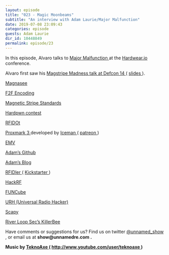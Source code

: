 ```yaml
---
layout: episode
title: "023 - Magic Moonbeams"
subtitle: "An interview with Adam Laurie/Major Malfunction"
date: 2019-07-08 23:09:43
categories: episode
guests: Adam Laurie
dir_id: 10448849
permalink: episode/23
---
```

<p>
 In this episode, Alvaro talks to
 <a href="https://twitter.com/rfidiot">
  Major Malfunction
 </a>
 at the 
 <a href="https://hardwear.io">
  Hardwear.io
 </a> conference.
</p>
<p>
 Alvaro first saw his
 <a href="https://youtu.be/ITihB1c3dHw">
  Magstripe Madness talk at Defcon 14
 </a>
 (
 <a href="http://www.alcrypto.co.uk/magstripe/magstripe-defcon-2006-final.pdf">
  slides
 </a>
 ).
</p>
<p>
 <a href="https://en.wikipedia.org/wiki/Magnasee">
  Magnasee
 </a>
</p>
<p>
 <a href="https://en.wikipedia.org/wiki/Differential_Manchester_encoding">
  F2F Encoding
 </a>
</p>
<p>
 <a href="https://www.magtek.com/content/documentationfiles/d99800004.pdf">
  Magnetic Stripe Standards
 </a>
</p>
<p>
 <a href="https://www.hardwear.io/usa-2019/ctf.php">
  Hardpwn contest
 </a>
</p>
<p>
 <a href="http://www.rfidiot.org/">
  RFIDOt
 </a>
</p>
<p>
 <a href="https://proxmark.com/">
  Proxmark 3
 </a>
 developed by
 <a href="https://github.com/iceman1001">
  Iceman
 </a>
 (
 <a href="https://www.patreon.com/iceman1001">
  patreon
 </a>
 )
</p>
<p>
 <a href="https://en.wikipedia.org/wiki/EMV">
  EMV
 </a>
</p>
<p>
 <a href="https://github.com/AdamLaurie">
  Adam’s Github
 </a>
</p>
<p>
 <a href="http://adamsblog.rfidiot.org/">
  Adam’s Blog
 </a>
</p>
<p>
 <a href="https://github.com/AdamLaurie/RFIDler">
  RFIDler
 </a>
 (
 <a href="https://www.kickstarter.com/projects/1708444109/rfidler-a-software-defined-rfid-reader-writer-emul">
  Kickstarter
 </a>
 )
</p>
<p>
 <a href="https://greatscottgadgets.com/hackrf/">
  HackRF
 </a>
</p>
<p>
 <a href="http://www.funcubedongle.com/">
  FUNCube
 </a>
</p>
<p>
 <a href="https://github.com/jopohl/urh">
  URH (Universal Radio Hacker)
 </a>
</p>
<p>
 <a href="https://scapy.net/">
  Scapy
 </a>
</p>
<p>
 <a href="https://www.riverloopsecurity.com/projects/killerbee/">
  River Loop Sec’s KillerBee
 </a>
</p>
<p>
</p>
<p>
 Have comments or suggestions for us? Find us on twitter
 <a href="https://twitter.com/unnamed_show">
  @unnamed_show
 </a>
 , or email us at
 <strong>
  show@unnamedre.com
 </strong>
 <strong>
  .
 </strong>
</p>
<p>
 <strong>
  Music by
 </strong>
 <a href="http://www.teknoaxe.com/">
  <strong>
   TeknoAxe
  </strong>
 </a>
 <strong>
  (
 </strong>
 <a href="http://www.youtube.com/user/teknoaxe">
  <strong>
   http://www.youtube.com/user/teknoaxe
  </strong>
 </a>
 <strong>
  )
 </strong>
</p>
